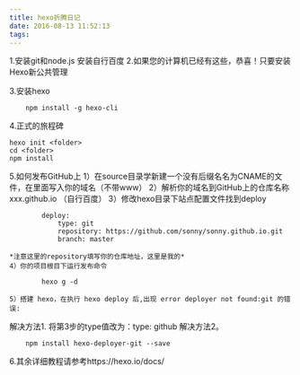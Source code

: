 ```yaml
---
title: hexo折腾日记
date: 2016-08-13 11:52:13
tags:
---
```

1.安装git和node.js 安装自行百度
2.如果您的计算机已经有这些，恭喜！只要安装Hexo新公共管理

3.安装hexo
```
	npm install -g hexo-cli
```
4.正式的旅程碑
```
hexo init <folder>
cd <folder>
npm install
```
5.如何发布GitHub上
	1）在source目录学新建一个没有后缀名名为CNAME的文件，在里面写入你的域名（不带www）
	2）解析你的域名到GitHub上的仓库名称xxx.github.io （自行百度）
	3）修改hexo目录下站点配置文件找到deploy
```
		deploy:
  			type: git
  			repository: https://github.com/sonny/sonny.github.io.git
  			branch: master
  ```
 	*注意这里的repository填写你的仓库地址，这里是我的*
 	4）你的项目根目下运行发布命令
```
		hexo g -d 
```
	5）搭建 hexo，在执行 hexo deploy 后,出现 error deployer not found:git 的错误:
解决方法1.
		将第3步的type值改为：type: github
解决方法2。
```
	npm install hexo-deployer-git --save
```

6.其余详细教程请参考https://hexo.io/docs/




